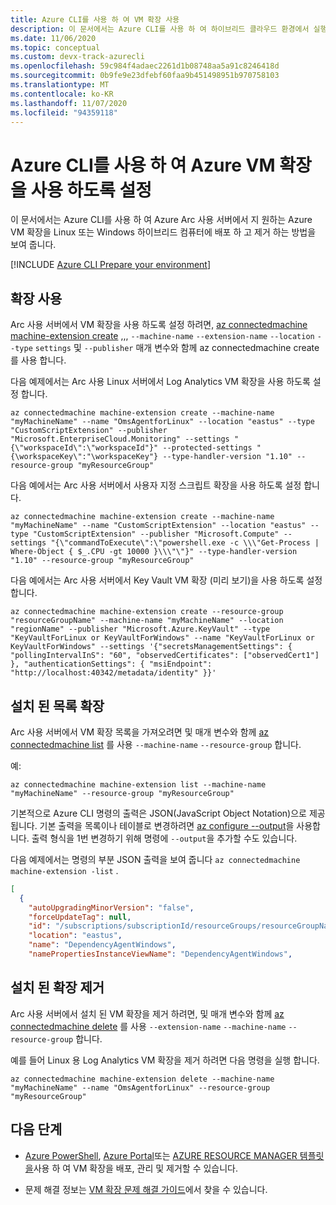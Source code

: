 ```yaml
---
title: Azure CLI를 사용 하 여 VM 확장 사용
description: 이 문서에서는 Azure CLI를 사용 하 여 하이브리드 클라우드 환경에서 실행 되는 Azure Arc 사용 서버에 가상 머신 확장을 배포 하는 방법을 설명 합니다.
ms.date: 11/06/2020
ms.topic: conceptual
ms.custom: devx-track-azurecli
ms.openlocfilehash: 59c984f4adaec2261d1b08748aa5a91c8246418d
ms.sourcegitcommit: 0b9fe9e23dfebf60faa9b451498951b970758103
ms.translationtype: MT
ms.contentlocale: ko-KR
ms.lasthandoff: 11/07/2020
ms.locfileid: "94359118"
---
```

# <a name="enable-azure-vm-extensions-using-the-azure-cli"></a>Azure CLI를 사용 하 여 Azure VM 확장을 사용 하도록 설정

이 문서에서는 Azure CLI를 사용 하 여 Azure Arc 사용 서버에서 지 원하는 Azure VM 확장을 Linux 또는 Windows 하이브리드 컴퓨터에 배포 하 고 제거 하는 방법을 보여 줍니다.

[!INCLUDE [Azure CLI Prepare your environment](../../../includes/azure-cli-prepare-your-environment.md)]

## <a name="enable-extension"></a>확장 사용

Arc 사용 서버에서 VM 확장을 사용 하도록 설정 하려면, [az connectedmachine machine-extension create](/cli/azure/ext/connectedmachine/connectedmachine/machine-extension#ext_connectedmachine_az_connectedmachine_machine_extension_create) ,,, `--machine-name` `--extension-name` `--location` `--type` `settings` 및 `--publisher` 매개 변수와 함께 az connectedmachine create를 사용 합니다.

다음 예제에서는 Arc 사용 Linux 서버에서 Log Analytics VM 확장을 사용 하도록 설정 합니다.

```azurecli
az connectedmachine machine-extension create --machine-name "myMachineName" --name "OmsAgentforLinux" --location "eastus" --type "CustomScriptExtension" --publisher "Microsoft.EnterpriseCloud.Monitoring" --settings "{\"workspaceId\":\"workspaceId"}" --protected-settings "{\workspaceKey\":"\workspaceKey"} --type-handler-version "1.10" --resource-group "myResourceGroup"
```

다음 예에서는 Arc 사용 서버에서 사용자 지정 스크립트 확장을 사용 하도록 설정 합니다.

```azurecli
az connectedmachine machine-extension create --machine-name "myMachineName" --name "CustomScriptExtension" --location "eastus" --type "CustomScriptExtension" --publisher "Microsoft.Compute" --settings "{\"commandToExecute\":\"powershell.exe -c \\\"Get-Process | Where-Object { $_.CPU -gt 10000 }\\\"\"}" --type-handler-version "1.10" --resource-group "myResourceGroup"
```

다음 예에서는 Arc 사용 서버에서 Key Vault VM 확장 (미리 보기)을 사용 하도록 설정 합니다.

```azurecli
az connectedmachine machine-extension create --resource-group "resourceGroupName" --machine-name "myMachineName" --location "regionName" --publisher "Microsoft.Azure.KeyVault" --type "KeyVaultForLinux or KeyVaultForWindows" --name "KeyVaultForLinux or KeyVaultForWindows" --settings '{"secretsManagementSettings": { "pollingIntervalInS": "60", "observedCertificates": ["observedCert1"] }, "authenticationSettings": { "msiEndpoint": "http://localhost:40342/metadata/identity" }}'
```

## <a name="list-extensions-installed"></a>설치 된 목록 확장

Arc 사용 서버에서 VM 확장 목록을 가져오려면 및 매개 변수와 함께 [az connectedmachine list](/cli/azure/ext/connectedmachine/connectedmachine/machine-extension#ext_connectedmachine_az_connectedmachine_machine_extension_list) 를 사용 `--machine-name` `--resource-group` 합니다.

예:

```azurecli
az connectedmachine machine-extension list --machine-name "myMachineName" --resource-group "myResourceGroup"
```

기본적으로 Azure CLI 명령의 출력은 JSON(JavaScript Object Notation)으로 제공됩니다. 기본 출력을 목록이나 테이블로 변경하려면 [az configure --output](/cli/azure/reference-index)을 사용합니다. 출력 형식을 1번 변경하기 위해 명령에 `--output`을 추가할 수도 있습니다.

다음 예제에서는 명령의 부분 JSON 출력을 보여 줍니다 `az connectedmachine machine-extension -list` .

```json
[
  {
    "autoUpgradingMinorVersion": "false",
    "forceUpdateTag": null,
    "id": "/subscriptions/subscriptionId/resourceGroups/resourceGroupName/providers/Microsoft.HybridCompute/machines/SVR01/extensions/DependencyAgentWindows",
    "location": "eastus",
    "name": "DependencyAgentWindows",
    "namePropertiesInstanceViewName": "DependencyAgentWindows",
```

## <a name="remove-an-installed-extension"></a>설치 된 확장 제거

Arc 사용 서버에서 설치 된 VM 확장을 제거 하려면, 및 매개 변수와 함께 [az connectedmachine delete](/cli/azure/ext/connectedmachine/connectedmachine/machine-extension#ext_connectedmachine_az_connectedmachine_machine_extension_delete) 를 사용 `--extension-name` `--machine-name` `--resource-group` 합니다.

예를 들어 Linux 용 Log Analytics VM 확장을 제거 하려면 다음 명령을 실행 합니다.

```azurecli
az connectedmachine machine-extension delete --machine-name "myMachineName" --name "OmsAgentforLinux" --resource-group "myResourceGroup"
```

## <a name="next-steps"></a>다음 단계

- [Azure PowerShell](manage-vm-extensions-powershell.md), [Azure Portal](manage-vm-extensions-portal.md)또는 [AZURE RESOURCE MANAGER 템플릿을](manage-vm-extensions-template.md)사용 하 여 VM 확장을 배포, 관리 및 제거할 수 있습니다.

- 문제 해결 정보는 [VM 확장 문제 해결 가이드](troubleshoot-vm-extensions.md)에서 찾을 수 있습니다.
